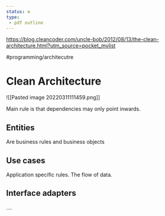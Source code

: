 ```yaml
---
status: ⚙️
type:
 - pdf outline
---
```

https://blog.cleancoder.com/uncle-bob/2012/08/13/the-clean-architecture.html?utm_source=pocket_mylist

#programming/architecutre
# Clean Architecture
![[Pasted image 20220311111459.png]]

Main rule is that dependencies may only point inwards.

## Entities
Are business rules and business objects

## Use cases
Application specific rules. The flow of data.

## Interface adapters
....